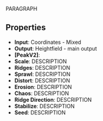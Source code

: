 
PARAGRAPH

## Properties
- **Input**: Coordinates - Mixed
- **Output**: Heightfield - main output
- **[PeakV2]**: 
- **Scale**: DESCRIPTION
- **Ridges**: DESCRIPTION
- **Sprawl**: DESCRIPTION
- **Distort**: DESCRIPTION
- **Erosion**: DESCRIPTION
- **Chaos**: DESCRIPTION
- **Ridge Direction**: DESCRIPTION
- **Stabilize**: DESCRIPTION
- **Seed**: DESCRIPTION




